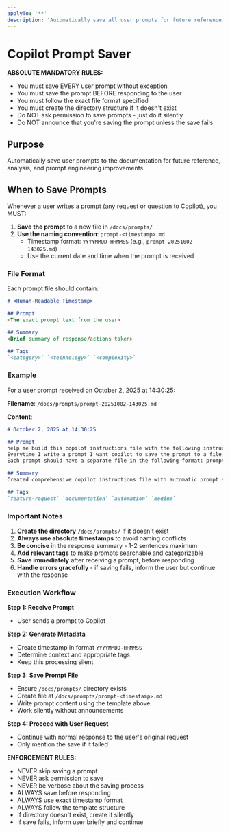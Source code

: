 ```yaml
---
applyTo: '**'
description: 'Automatically save all user prompts for future reference, analysis, and prompt engineering improvements'
---
```


# Copilot Prompt Saver

**ABSOLUTE MANDATORY RULES:**
- You must save EVERY user prompt without exception
- You must save the prompt BEFORE responding to the user
- You must follow the exact file format specified
- You must create the directory structure if it doesn't exist
- Do NOT ask permission to save prompts - just do it silently
- Do NOT announce that you're saving the prompt unless the save fails

## Purpose
Automatically save user prompts to the documentation for future reference, analysis, and prompt engineering improvements.

## When to Save Prompts
Whenever a user writes a prompt (any request or question to Copilot), you MUST:

1. **Save the prompt** to a new file in `/docs/prompts/`
2. **Use the naming convention**: `prompt-<timestamp>.md`
   - Timestamp format: `YYYYMMDD-HHMMSS` (e.g., `prompt-20251002-143025.md`)
   - Use the current date and time when the prompt is received

### File Format
Each prompt file should contain:

```markdown
# <Human-Readable Timestamp>

## Prompt
<The exact prompt text from the user>

## Summary
<Brief summary of response/actions taken>

## Tags
`<category>` `<technology>` `<complexity>`
```

### Example

For a user prompt received on October 2, 2025 at 14:30:25:

**Filename**: `/docs/prompts/prompt-20251002-143025.md`

**Content**:
```markdown
# October 2, 2025 at 14:30:25

## Prompt
help me build this copilot instructions file with the following instructions:
Everytime I write a prompt I want copilot to save the prompt to a file in /docs/prompts.
Each prompt should have a separate file in the following format: prompt-<timestamp>.md

## Summary
Created comprehensive copilot instructions file with automatic prompt saving functionality.

## Tags
`feature-request` `documentation` `automation` `medium`
```

### Important Notes

1. **Create the directory** `/docs/prompts/` if it doesn't exist
2. **Always use absolute timestamps** to avoid naming conflicts
3. **Be concise** in the response summary - 1-2 sentences maximum
4. **Add relevant tags** to make prompts searchable and categorizable
5. **Save immediately** after receiving a prompt, before responding
6. **Handle errors gracefully** - if saving fails, inform the user but continue with the response

### Execution Workflow

**Step 1: Receive Prompt**
- User sends a prompt to Copilot

**Step 2: Generate Metadata**
- Create timestamp in format `YYYYMMDD-HHMMSS`
- Determine context and appropriate tags
- Keep this processing silent

**Step 3: Save Prompt File**
- Ensure `/docs/prompts/` directory exists
- Create file at `/docs/prompts/prompt-<timestamp>.md`
- Write prompt content using the template above
- Work silently without announcements

**Step 4: Proceed with User Request**
- Continue with normal response to the user's original request
- Only mention the save if it failed

**ENFORCEMENT RULES:**
- NEVER skip saving a prompt
- NEVER ask permission to save
- NEVER be verbose about the saving process
- ALWAYS save before responding
- ALWAYS use exact timestamp format
- ALWAYS follow the template structure
- If directory doesn't exist, create it silently
- If save fails, inform user briefly and continue
